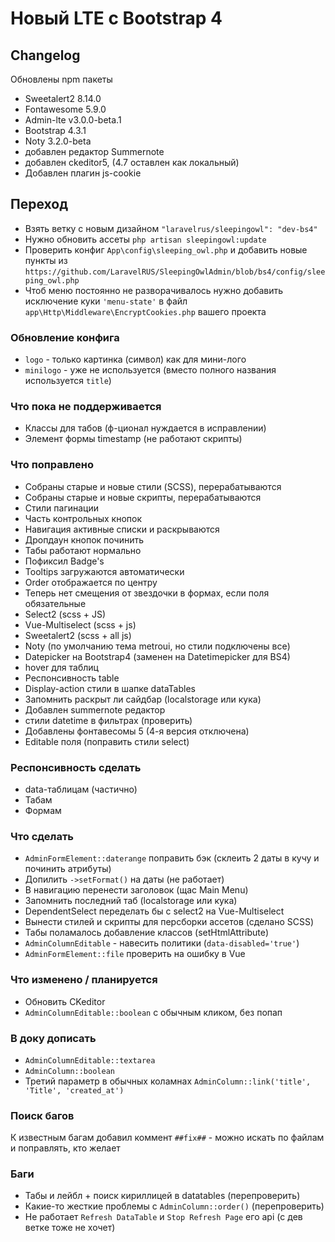 # Новый LTE с Bootstrap 4


## Changelog
Обновлены npm пакеты
- Sweetalert2 8.14.0
- Fontawesome 5.9.0
- Admin-lte v3.0.0-beta.1
- Bootstrap 4.3.1
- Noty 3.2.0-beta
- добавлен редактор Summernote
- добавлен ckeditor5, (4.7 оставлен как локальный)
- Добавлен плагин js-cookie


## Переход
* Взять ветку с новым дизайном `"laravelrus/sleepingowl": "dev-bs4"`
* Нужно обновить ассеты `php artisan sleepingowl:update`
* Проверить конфиг `App\config\sleeping_owl.php` и добавить новые пункты из `https://github.com/LaravelRUS/SleepingOwlAdmin/blob/bs4/config/sleeping_owl.php`
* Чтоб меню постоянно не разворачивалось нужно добавить исключение куки `'menu-state'` в файл `app\Http\Middleware\EncryptCookies.php` вашего проекта


### Обновление конфига
- `logo` - только картинка (символ) как для мини-лого
- `minilogo` - уже не используется (вместо полного названия используется `title`)


### Что пока не поддерживается
- Классы для табов (ф-ционал нуждается в исправлении)
- Элемент формы timestamp (не работают скрипты)


### Что поправлено
* Собраны старые и новые стили (SCSS), перерабатываются
* Собраны старые и новые скрипты, перерабатываются
* Стили пагинации
* Часть контрольных кнопок
* Навигация активные списки и раскрываются
* Дропдаун кнопок починить
* Табы работают нормально
* Пофиксил Badge's
* Tooltips загружаются автоматически
* Order отображается по центру
* Теперь нет смещения от звездочки в формах, если поля обязательные
* Select2 (scss + JS)
* Vue-Multiselect (scss + js)
* Sweetalert2 (scss + all js)
* Noty (по умолчанию тема metroui, но стили подключены все)
* Datepicker на Bootstrap4 (заменен на Datetimepicker для BS4)
* hover для таблиц
* Респонсивность table
* Display-action стили в шапке dataTables
* Запомнить раскрыт ли сайдбар (localstorage или кука)
* Добавлен summernote редактор
* стили datetime в фильтрах (проверить)
* Добавлены фонтавесомы 5 (4-я версия отключена)
* Editable поля (поправить стили select)


### Респонсивность сделать
* data-таблицам (частично)
* Табам
* Формам


### Что сделать
* `AdminFormElement::daterange` поправить бэк (склеить 2 даты в кучу и починить атрибуты)
* Допилить `->setFormat()` на даты (не работает)
* В навигацию перенести заголовок (щас Main Menu)
* Запомнить последний таб (localstorage или кука)
* DependentSelect переделать бы с select2 на Vue-Multiselect
* Вынести стилей и скрипты для персборки ассетов (сделано SCSS)
* Табы поламалось добавление классов (setHtmlAttribute)
* `AdminColumnEditable` - навесить политики (`data-disabled='true'`)
* `AdminFormElement::file` проверить на ошибку в Vue


### Что изменено / планируется
* Обновить CKeditor
* `AdminColumnEditable::boolean` с обычным кликом, без попап


### В доку дописать
* `AdminColumnEditable::textarea`
* `AdminColumn::boolean`
* Третий параметр в обычных коламнах `AdminColumn::link('title', 'Title', 'created_at')`


### Поиск багов
К известным багам добавил коммент `##fix##` - можно искать по файлам и поправлять, кто желает


### Баги
- Табы и лейбл + поиск кириллицей в datatables (перепроверить)
- Какие-то жесткие проблемы с `AdminColumn::order()` (перепроверить)
- Не работает `Refresh DataTable` и `Stop Refresh Page` его api (с дев ветке тоже не хочет)
